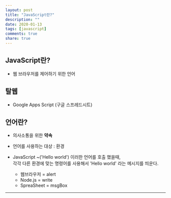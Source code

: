 ```yaml
---
layout: post
title: "JavaScript란?"
description: ""
date: 2020-01-13
tags: [javascript]
comments: true
share: true
---
```


## JavaScript란?

* 웹 브라우저를 제어하기 위한 언어

## 탈웹

* Google Apps Script (구글 스프레드시트)

## 언어란?
* 의사소통을 위한 <strong>약속</strong>
* 언어를 사용하는 대상 : 환경
* JavaScript  ~('Hello world') 이러한 언어를 호출 했을때,<br>
  각각 다른 환경에 맞는 명령어를 사용해서  'Hello world' 라는 메시지를 띄운다.


  * 웹브라우저 = alert 
  * Node.js = write
  * SpreaSheet = msgBox



--- 
